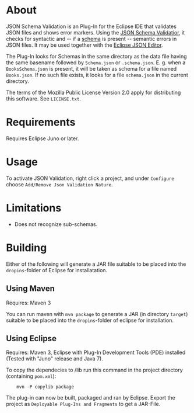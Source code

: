 # About
JSON Schema Validation is an Plug-In for the Eclipse IDE that validates JSON files
and shows error markers. Using the [JSON Schema Validatior](https://github.com/fge/json-schema-validator), 
it checks for syntactic and -- if a [schema](http://json-schema.org/latest/json-schema-core.html)
is present -- semantic errors in JSON files. 
It may be used together with the 
[Eclipse JSON Editor](http://sourceforge.net/projects/eclipsejsonedit/).

The Plug-In looks for Schemas in the same directory as the data file
having the same basename followed by `Schema.json` or `.schema.json`.
E. g. when a `BooksSchema.json` is present, it will be taken as schema for a file named `Books.json`.
If no such file exists, it looks for a file `schema.json` in the current directory. 

The terms of the Mozilla Public License Version 2.0 apply for distributing this software. See `LICENSE.txt`.


# Requirements
Requires Eclipse Juno or later. 


# Usage
To activate JSON Validation, right click a project, and under 
`Configure` choose `Add/Remove Json Validation Nature`.


# Limitations
* Does not recognize sub-schemas.


# Building
Either of the following will generate a JAR file
suitable to be placed into the `dropins`-folder of Eclipse for installatation.


## Using Maven
Requires: Maven 3

You can run maven with `mvn package` to generate a JAR (in directory `target`)
suitable to be placed into the `dropins`-folder of eclipse for installation.


## Using Eclipse
Requires: Maven 3, Eclipse with Plug-In Development Tools (PDE) installed 
(Tested with "Juno" release and Java 7).

To copy the dependecies to /lib run this command in the project directory (containing `pom.xml`):

		mvn -P copylib package
		
The plug-in can now be built, packaged and ran by Eclipse.
Export the project as `Deployable Plug-Ins and Fragments` to get a JAR-File. 
